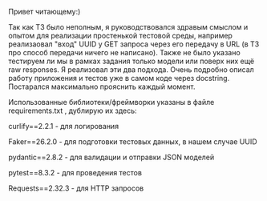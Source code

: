 Привет читающему:)

Так как ТЗ было неполным, я руководствовался здравым смыслом и опытом для реализации простенькой тестовой среды, например реализаовал "вход" UUID у GET запроса через его передачу в URL 
(в ТЗ про способ передачи ничего не написано). Также не было указано тестируем ли мы в рамках задания только модели или поверх них ещё raw responses. Я реализовал эти два подхода. 
Очень подробно описал работу приложения и тестов уже в самом коде через docstring. Постарался максимально прояснить каждый момент.


Использованные библиотеки/фреймворки указаны в файле requirements.txt , дублирую их здесь:

curlify==2.2.1 - для логирования

Faker==26.2.0 - для подготовки тестовых данных, в нашем случае UUID

pydantic==2.8.2 - для валидации и отправки JSON моделей

pytest==8.3.2 - для проведения тестов

Requests==2.32.3 - для HTTP запросов
